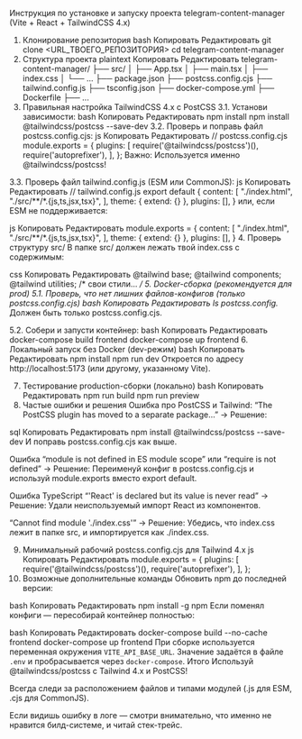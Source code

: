  Инструкция по установке и запуску проекта telegram-content-manager (Vite + React + TailwindCSS 4.x)
1. Клонирование репозитория
bash
Копировать
Редактировать
git clone <URL_ТВОЕГО_РЕПОЗИТОРИЯ>
cd telegram-content-manager
2. Структура проекта
plaintext
Копировать
Редактировать
telegram-content-manager/
├── src/
│   ├── App.tsx
│   ├── main.tsx
│   ├── index.css
│   └── ...
├── package.json
├── postcss.config.cjs
├── tailwind.config.js
├── tsconfig.json
├── docker-compose.yml
├── Dockerfile
├── ...
3. Правильная настройка TailwindCSS 4.x c PostCSS
3.1. Установи зависимости:
bash
Копировать
Редактировать
npm install
npm install @tailwindcss/postcss --save-dev
3.2. Проверь и поправь файл postcss.config.cjs:
js
Копировать
Редактировать
// postcss.config.cjs
module.exports = {
  plugins: [
    require('@tailwindcss/postcss')(),
    require('autoprefixer'),
  ],
};
Важно: Используется именно @tailwindcss/postcss!

3.3. Проверь файл tailwind.config.js (ESM или CommonJS):
js
Копировать
Редактировать
// tailwind.config.js
export default {
  content: [
    "./index.html",
    "./src/**/*.{js,ts,jsx,tsx}",
  ],
  theme: { extend: {} },
  plugins: [],
}
или, если ESM не поддерживается:

js
Копировать
Редактировать
module.exports = {
  content: [
    "./index.html",
    "./src/**/*.{js,ts,jsx,tsx}",
  ],
  theme: { extend: {} },
  plugins: [],
}
4. Проверь структуру src/
В папке src/ должен лежать твой index.css с содержимым:

css
Копировать
Редактировать
@tailwind base;
@tailwind components;
@tailwind utilities;
/* свои стили... */
5. Docker-сборка (рекомендуется для prod)
5.1. Проверь, что нет лишних файлов-конфигов (только postcss.config.cjs)
bash
Копировать
Редактировать
ls postcss.config.*
Должен быть только postcss.config.cjs.

5.2. Собери и запусти контейнер:
bash
Копировать
Редактировать
docker-compose build frontend
docker-compose up frontend
6. Локальный запуск без Docker (dev-режим)
bash
Копировать
Редактировать
npm install
npm run dev
Откроется по адресу http://localhost:5173 (или другому, указанному Vite).

7. Тестирование production-сборки (локально)
bash
Копировать
Редактировать
npm run build
npm run preview
8. Частые ошибки и решения
Ошибка про PostCSS и Tailwind:
“The PostCSS plugin has moved to a separate package…”
→ Решение:

sql
Копировать
Редактировать
npm install @tailwindcss/postcss --save-dev
И поправь postcss.config.cjs как выше.

Ошибка “module is not defined in ES module scope” или “require is not defined”
→ Решение:
Переименуй конфиг в postcss.config.cjs и используй module.exports вместо export default.

Ошибка TypeScript “'React' is declared but its value is never read”
→ Решение:
Удали неиспользуемый импорт React из компонентов.

“Cannot find module './index.css'”
→ Решение:
Убедись, что index.css лежит в папке src, и импортируется как ./index.css.

9. Минимальный рабочий postcss.config.cjs для Tailwind 4.x
js
Копировать
Редактировать
module.exports = {
  plugins: [
    require('@tailwindcss/postcss')(),
    require('autoprefixer'),
  ],
};
10. Возможные дополнительные команды
Обновить npm до последней версии:

bash
Копировать
Редактировать
npm install -g npm
Если поменял конфиги — пересобирай контейнер полностью:

bash
Копировать
Редактировать
docker-compose build --no-cache frontend
docker-compose up frontend
При сборке используется переменная окружения `VITE_API_BASE_URL`. Значение
задаётся в файле `.env` и пробрасывается через `docker-compose`.
Итого
Используй @tailwindcss/postcss с Tailwind 4.x и PostCSS!

Всегда следи за расположением файлов и типами модулей (.js для ESM, .cjs для CommonJS).

Если видишь ошибку в логе — смотри внимательно, что именно не нравится билд-системе, и читай стек-трейс.

